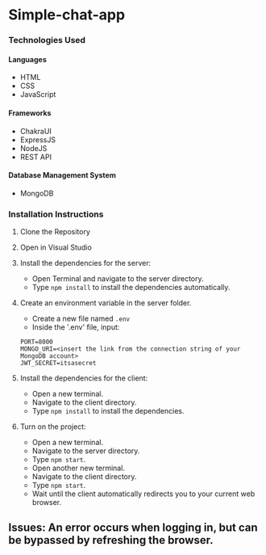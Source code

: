 # Simple-chat-app

### Technologies Used

#### Languages

* HTML
* CSS
* JavaScript

#### Frameworks

* ChakraUI
* ExpressJS
* NodeJS
* REST API

#### Database Management System

* MongoDB

### Installation Instructions

1. Clone the Repository
2. Open in Visual Studio
3. Install the dependencies for the server:
    * Open Terminal and navigate to the server directory.
    * Type `npm install` to install the dependencies automatically.

4. Create an environment variable in the server folder.
    - Create a new file named `.env`
    - Inside the '.env' file, input:  
    ```
    PORT=8000
    MONGO_URI=<insert the link from the connection string of your MongoDB account>
    JWT_SECRET=itsasecret
    ```

5. Install the dependencies for the client:
    * Open a new terminal.
    * Navigate to the client directory.
    * Type `npm install` to install the dependencies.

6. Turn on the project:
    * Open a new terminal.
    * Navigate to the server directory.
    * Type `npm start`.
    * Open another new terminal.
    * Navigate to the client directory.
    * Type `npm start`.
    * Wait until the client automatically redirects you to your current web browser.

## Issues: An error occurs when logging in, but can be bypassed by refreshing the browser.